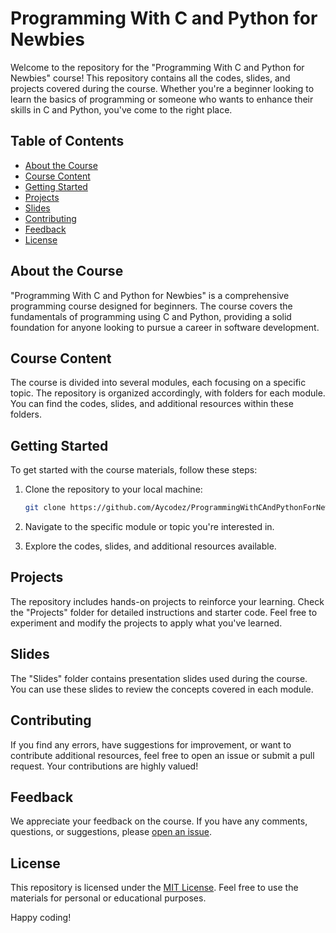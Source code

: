 
# Programming With C and Python for Newbies

Welcome to the repository for the "Programming With C and Python for Newbies" course! This repository contains all the codes, slides, and projects covered during the course. Whether you're a beginner looking to learn the basics of programming or someone who wants to enhance their skills in C and Python, you've come to the right place.

## Table of Contents

- [About the Course](#about-the-course)
- [Course Content](#course-content)
- [Getting Started](#getting-started)
- [Projects](#projects)
- [Slides](#slides)
- [Contributing](#contributing)
- [Feedback](#feedback)
- [License](#license)

## About the Course

"Programming With C and Python for Newbies" is a comprehensive programming course designed for beginners. The course covers the fundamentals of programming using C and Python, providing a solid foundation for anyone looking to pursue a career in software development.

## Course Content

The course is divided into several modules, each focusing on a specific topic. The repository is organized accordingly, with folders for each module. You can find the codes, slides, and additional resources within these folders.

## Getting Started

To get started with the course materials, follow these steps:

1. Clone the repository to your local machine:

    ```bash
    git clone https://github.com/Aycodez/ProgrammingWithCAndPythonForNewbies.git
    ```

2. Navigate to the specific module or topic you're interested in.

3. Explore the codes, slides, and additional resources available.

## Projects

The repository includes hands-on projects to reinforce your learning. Check the "Projects" folder for detailed instructions and starter code. Feel free to experiment and modify the projects to apply what you've learned.

## Slides

The "Slides" folder contains presentation slides used during the course. You can use these slides to review the concepts covered in each module.

## Contributing

If you find any errors, have suggestions for improvement, or want to contribute additional resources, feel free to open an issue or submit a pull request. Your contributions are highly valued!

## Feedback

We appreciate your feedback on the course. If you have any comments, questions, or suggestions, please [open an issue](https://github.com/your-username/ProgrammingWithCAndPythonForNewbies/issues).

## License

This repository is licensed under the [MIT License](LICENSE). Feel free to use the materials for personal or educational purposes.

Happy coding!
